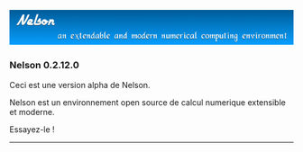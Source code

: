 ![banner](banner_homepage.png)

### Nelson 0.2.12.0

Ceci est une version alpha de Nelson. 

Nelson est un environnement open source de calcul numerique extensible et moderne.

Essayez-le !


* * *




